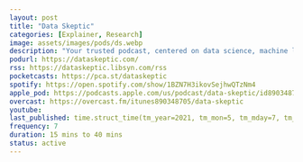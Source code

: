 ```yaml
---
layout: post
title: "Data Skeptic"
categories: [Explainer, Research]
image: assets/images/pods/ds.webp
description: "Your trusted podcast, centered on data science, machine learning, and artificial intelligence."
podurl: https://dataskeptic.com/
rss: https://dataskeptic.libsyn.com/rss
pocketcasts: https://pca.st/dataskeptic
spotify: https://open.spotify.com/show/1BZN7H3ikovSejhwQTzNm4
apple_pod: https://podcasts.apple.com/us/podcast/data-skeptic/id890348705
overcast: https://overcast.fm/itunes890348705/data-skeptic
youtube:
last_published: time.struct_time(tm_year=2021, tm_mon=5, tm_mday=7, tm_hour=18, tm_min=55, tm_sec=10, tm_wday=4, tm_yday=127, tm_isdst=0)
frequency: 7
duration: 15 mins to 40 mins
status: active
---
```

